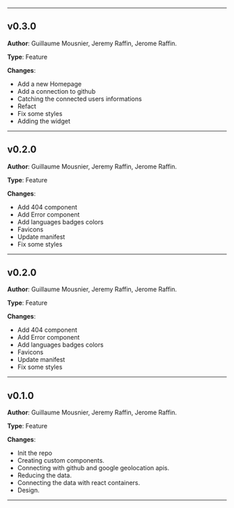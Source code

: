
---

## v0.3.0

**Author**: Guillaume Mousnier, Jeremy Raffin, Jerome Raffin.

**Type**: Feature

**Changes**:
- Add a new Homepage
- Add a connection to github
- Catching the connected users informations
- Refact
- Fix some styles
- Adding the widget

---

## v0.2.0

**Author**: Guillaume Mousnier, Jeremy Raffin, Jerome Raffin.

**Type**: Feature

**Changes**:
- Add 404 component
- Add Error component
- Add languages badges colors
- Favicons
- Update manifest
- Fix some styles

---

## v0.2.0

**Author**: Guillaume Mousnier, Jeremy Raffin, Jerome Raffin.

**Type**: Feature

**Changes**:
- Add 404 component
- Add Error component
- Add languages badges colors
- Favicons
- Update manifest
- Fix some styles

---

## v0.1.0

**Author**: Guillaume Mousnier, Jeremy Raffin, Jerome Raffin.

**Type**: Feature

**Changes**:
- Init the repo
- Creating custom components.
- Connecting with github and google geolocation apis.
- Reducing the data.
- Connecting the data with react containers.
- Design.

---
